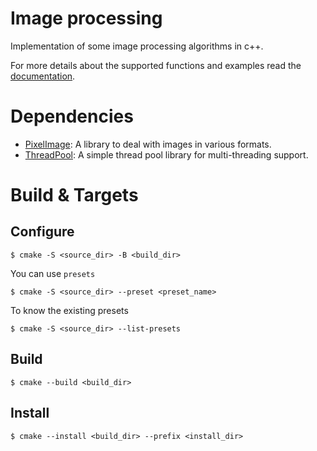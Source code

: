 # Image processing
Implementation of some image processing algorithms in c++.

For more details about the supported functions and examples read the [documentation](./doc).

# Dependencies
- [PixelImage](https://github.com/Maged152/PixelImage): A library to deal with images in various formats.
- [ThreadPool](https://github.com/Maged152/ThreadPool): A simple thread pool library for multi-threading support.

# Build & Targets

## Configure 
    $ cmake -S <source_dir> -B <build_dir>

You can use `presets`

    $ cmake -S <source_dir> --preset <preset_name>

To know the existing presets

    $ cmake -S <source_dir> --list-presets

## Build
    $ cmake --build <build_dir>

## Install
    $ cmake --install <build_dir> --prefix <install_dir>